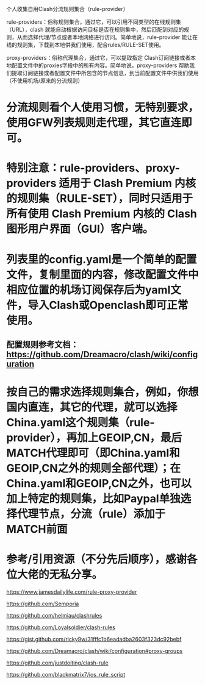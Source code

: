 个人收集自用Clash分流规则集合（rule-provider）

rule-providers：俗称规则集合，通过它，可以引用不同类型的在线规则集 （URL），clash 就能自动根据访问目标是否在规则集中，然后匹配到对应的规则，从而选择代理/节点或者本地网络进行访问。简单地说，rule-provider 能让在线的规则集，下载到本地供我们使用，配合rules/RULE-SET使用。

proxy-providers：俗称代理集合，通过它，可以提取指定 Clash订阅链接或者本地配置文件中的proxies字段中的所有内容。简单地说，proxy-providers 帮助我们提取订阅链接或者配置文件中所包含的节点信息，到当前配置文件中供我们使用（不使用机场/原来的分流规则）
# 分流规则看个人使用习惯，无特别要求，使用GFW列表规则走代理，其它直连即可。
# 特别注意：rule-providers、proxy-providers 适用于 Clash Premium 内核的规则集（RULE-SET），同时只适用于所有使用 Clash Premium 内核的 Clash 图形用户界面（GUI）客户端。
# 列表里的config.yaml是一个简单的配置文件，复制里面的内容，修改配置文件中相应位置的机场订阅保存后为yaml文件，导入Clash或Openclash即可正常使用。
## 配置规则参考文档： https://github.com/Dreamacro/clash/wiki/configuration
# 按自己的需求选择规则集合，例如，你想国内直连，其它的代理，就可以选择China.yaml这个规则集（rule-provider），再加上GEOIP,CN，最后MATCH代理即可（即China.yaml和GEOIP,CN之外的规则全部代理）；在China.yaml和GEOIP,CN之外，也可以加上特定的规则集，比如Paypal单独选择代理节点，分流（rule）添加于MATCH前面

# 参考/引用资源（不分先后顺序），感谢各位大佬的无私分享。

  https://www.jamesdailylife.com/rule-proxy-provider

  https://github.com/Semporia

  https://github.com/helmiau/clashrules

  https://github.com/Loyalsoldier/clash-rules

  https://gist.github.com/ricky9w/31fffc1b6eadadba2603f323dc92bebf

  https://github.com/Dreamacro/clash/wiki/configuration#proxy-groups
  
  https://github.com/justdoiting/clash-rule

  https://github.com/blackmatrix7/ios_rule_script
